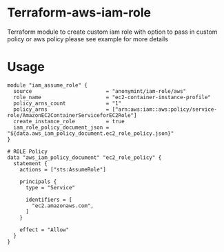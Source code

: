 # Terraform-aws-iam-role
Terraform module to create custom iam role with option to pass in custom policy or aws policy please see example for more details

# Usage

```hcl
module "iam_assume_role" {
  source                        = "anonymint/iam-role/aws"
  role_name                     = "ec2-container-instance-profile"
  policy_arns_count             = "1"
  policy_arns                   = ["arn:aws:iam::aws:policy/service-role/AmazonEC2ContainerServiceforEC2Role"]
  create_instance_role          = true
  iam_role_policy_document_json = "${data.aws_iam_policy_document.ec2_role_policy.json}"
}

# ROLE Policy
data "aws_iam_policy_document" "ec2_role_policy" {
  statement {
    actions = ["sts:AssumeRole"]

    principals {
      type = "Service"

      identifiers = [
        "ec2.amazonaws.com",
      ]
    }

    effect = "Allow"
  }
}

``` 